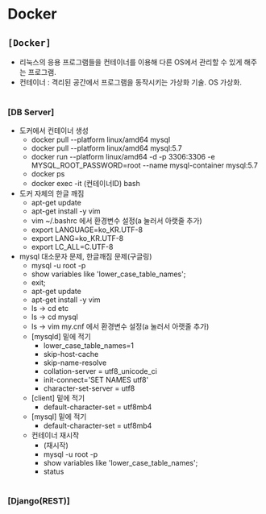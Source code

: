 # Docker

## `[Docker]`
* 리눅스의 응용 프로그램들을 컨테이너를 이용해 다른 OS에서 관리할 수 있게 해주는 프로그램.
* 컨테이너 : 격리된 공간에서 프로그램을 동작시키는 가상화 기술. OS 가상화.<br><br>

### [DB Server]
* 도커에서 컨테이너 생성
  * docker pull --platform linux/amd64 mysql
  * docker pull --platform linux/amd64 mysql:5.7
  * docker run --platform linux/amd64 -d -p 3306:3306 -e MYSQL_ROOT_PASSWORD=root --name mysql-container mysql:5.7
  * docker ps
  * docker exec -it (컨테이너ID) bash
* 도커 자체의 한글 깨짐
  * apt-get update
  * apt-get install -y vim
  * vim ~/.bashrc 에서 환경변수 설정(a 눌러서 아랫줄 추가)
  * export LANGUAGE=ko_KR.UTF-8
  * export LANG=ko_KR.UTF-8
  * export LC_ALL=C.UTF-8
* mysql 대소문자 문제, 한글깨짐 문제(구글링)
  * mysql -u root -p
  * show variables like 'lower_case_table_names';
  * exit;
  * apt-get update
  * apt-get install -y vim
  * ls -> cd etc
  * ls -> cd mysql
  * ls -> vim my.cnf 에서 환경변수 설정(a 눌러서 아랫줄 추가)
  * [mysqld] 밑에 적기
    * lower_case_table_names=1
    * skip-host-cache
    * skip-name-resolve
    * collation-server = utf8_unicode_ci 
    * init-connect='SET NAMES utf8' 
    * character-set-server = utf8
  * [client] 밑에 적기
    * default-character-set = utf8mb4 
  * [mysql] 밑에 적기
    * default-character-set = utf8mb4 
  * 컨테이너 재시작
    * (재시작)
    * mysql -u root -p
    * show variables like 'lower_case_table_names';
    * status<br><br>

### [Django(REST)]
